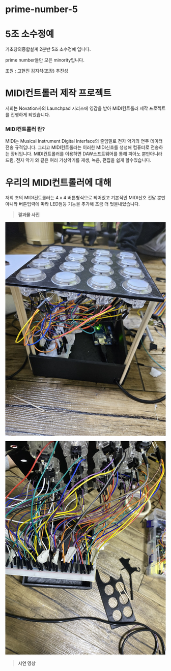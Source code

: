 # prime-number-5

# 5조 소수정예

기초창의종합설계 2분반 5조 소수정예 입니다.

prime number들만 모은 minority입니다.

조원 : 고현진 김지석(조장) 추진성

# MIDI컨트롤러 제작 프로젝트

저희는 Novation사의 Launchpad 시리즈에 영감을 받아 MIDI컨트롤러 제작 프로젝트를 진행하게 되었습니다.

### MIDI컨트롤러 란?

MIDI는 Musical Instrument Digital Interface의 줄임말로 전자 악기의 연주 데이터 전송 규격입니다. 그리고 MIDI컨트롤러는 이러한 MIDI신호를 생성해 컴퓨터로 전송하는 장비입니다. MIDI컨트롤러를 이용하면 DAW소프트웨어를 통해 피아노 뿐만아니라 드럼, 전자 악기 와 같은 여러 가상악기를 재생, 녹음, 편집을 쉽게 할수있습니다.

# 우리의 MIDI컨트롤러에 대해

저희 조의 MIDI컨트롤러는 4 x 4 버튼형식으로 되어있고 기본적인 MIDI신호 전달 뿐만아니라 버튼입력에 따라 LED점등 기능을 추가해 조금 더 멋을내었습니다.

>**결과물 사진**

![내부1](사진영상/내부모습.jpg)

![내부2](사진영상/내부모습2.jpg)

>**시연 영상**

